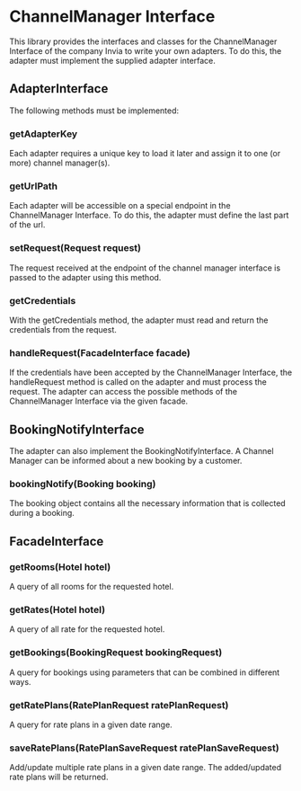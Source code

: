# ChannelManager Interface

This library provides the interfaces and classes for the ChannelManager Interface of the company Invia to write your own adapters.
To do this, the adapter must implement the supplied adapter interface.

## AdapterInterface

The following methods must be implemented:

### getAdapterKey
Each adapter requires a unique key to load it later and assign it to one (or more) channel manager(s).

### getUrlPath
Each adapter will be accessible on a special endpoint in the ChannelManager Interface. To do this, the adapter must define the last part of the url.

### setRequest(Request request)
The request received at the endpoint of the channel manager interface is passed to the adapter using this method.

### getCredentials
With the getCredentials method, the adapter must read and return the credentials from the request.

### handleRequest(FacadeInterface facade)
If the credentials have been accepted by the ChannelManager Interface, the handleRequest method is called on the adapter and must process the request.
The adapter can access the possible methods of the ChannelManager Interface via the given facade.

## BookingNotifyInterface

The adapter can also implement the BookingNotifyInterface. A Channel Manager can be informed about a new booking by a customer.

### bookingNotify(Booking booking)

The booking object contains all the necessary information that is collected during a booking.

## FacadeInterface

### getRooms(Hotel hotel)

A query of all rooms for the requested hotel.

### getRates(Hotel hotel)

A query of all rate for the requested hotel.

### getBookings(BookingRequest bookingRequest) 

A query for bookings using parameters that can be combined in different ways.

### getRatePlans(RatePlanRequest ratePlanRequest)

A query for rate plans in a given date range.

### saveRatePlans(RatePlanSaveRequest ratePlanSaveRequest)

Add/update multiple rate plans in a given date range. The added/updated rate plans will be returned.
